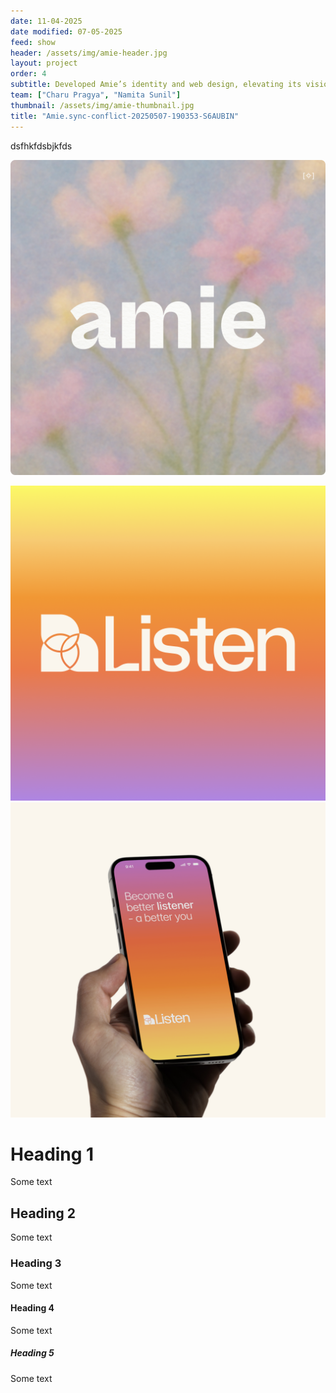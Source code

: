 ```yaml
---
date: 11-04-2025
date modified: 07-05-2025
feed: show
header: /assets/img/amie-header.jpg
layout: project
order: 4
subtitle: Developed Amie’s identity and web design, elevating its vision of a rotating wardrobe for modern lifestyles.
team: ["Charu Pragya", "Namita Sunil"]
thumbnail: /assets/img/amie-thumbnail.jpg
title: "Amie.sync-conflict-20250507-190353-S6AUBIN"
---
```


dsfhkfdsbjkfds

![Write a description](../assets/img/Amie.jpg)

<div class="img-carousel">
<img src="../assets/img/listen-gradient-logo.png" alt="A sunny beach">
<img src="../assets/img/listen-splash-mockup.png" alt="A sunny beach">
</div>

# Heading 1

Some text

## Heading 2

Some text

### Heading 3

Some text

#### Heading 4

Some text

##### Heading 5

Some text